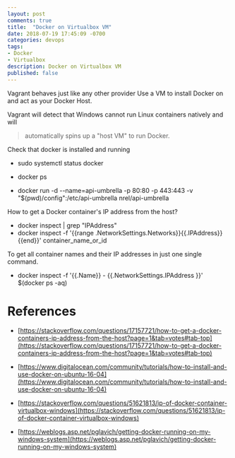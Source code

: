 ```yaml
---
layout: post
comments: true
title:  "Docker on Virtualbox VM"
date: 2018-07-19 17:45:09 -0700
categories: devops
tags: 
- Docker
- Virtualbox
description: Docker on Virtualbox VM
published: false
---
```


Vagrant behaves just like any other provider
Use a VM to install Docker on and act as your Docker Host. 

Vagrant will detect that Windows cannot run Linux containers natively and will
>automatically spins up a "host VM" to run Docker. 

Check that docker is installed and running
- sudo systemctl status docker

- docker ps
- docker run -d --name=api-umbrella -p 80:80 -p 443:443 -v "$(pwd)/config":/etc/api-umbrella nrel/api-umbrella

How to get a Docker container's IP address from the host?
- docker inspect <container id> | grep "IPAddress"
- docker inspect -f '{{range .NetworkSettings.Networks}}{{.IPAddress}}{{end}}' container_name_or_id

To get all container names and their IP addresses in just one single command.
- docker inspect -f '{{.Name}} - {{.NetworkSettings.IPAddress }}' $(docker ps -aq)


References
====
- [https://stackoverflow.com/questions/17157721/how-to-get-a-docker-containers-ip-address-from-the-host?page=1&tab=votes#tab-top](https://stackoverflow.com/questions/17157721/how-to-get-a-docker-containers-ip-address-from-the-host?page=1&tab=votes#tab-top)
- [https://www.digitalocean.com/community/tutorials/how-to-install-and-use-docker-on-ubuntu-16-04](https://www.digitalocean.com/community/tutorials/how-to-install-and-use-docker-on-ubuntu-16-04)
- [https://stackoverflow.com/questions/51621813/ip-of-docker-container-virtualbox-windows](https://stackoverflow.com/questions/51621813/ip-of-docker-container-virtualbox-windows)

- [https://weblogs.asp.net/pglavich/getting-docker-running-on-my-windows-system](https://weblogs.asp.net/pglavich/getting-docker-running-on-my-windows-system)